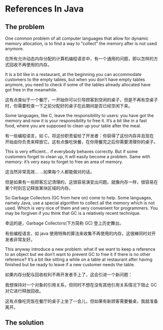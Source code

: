 # References In Java


## The problem
One common problem of all computer languages that allow for dynamic memory allocation, is to find a way to “collect” the memory after is not used anymore.

在所有允许动态内存分配的计算机编程语言中，有一个通用的问题，即以怎样的方式回收不再使用的内存。

It is a bit like in a restaurant, at the beginning you can accommodate customers to the empty tables, but when you don’t have empty tables anymore, you need to check if some of the tables already allocated have got free in the meanwhile.


这有点类似于一个餐厅，一开始你可以引导顾客到空闲的桌子，但是不再有空桌子时，你需要检查一下之前分配好的桌子在此期间是否已经空闲下来。

Some languages, like C, leave the responsibility to users: you have got the memory and now it is your responsibility to free it. It’s a bit like in a fast food, where you are supposed to clean up your table after the meal.

有一些编程语言，如 C，将这份职责留给了开发者：你获得了这份内存并且现在开始由你负责来释放它。这有点像吃快餐，在你用餐完之后你需要清理你的桌子。


This is very efficient… if everybody behaves correctly. But if some customers forget to clean up, it will easily become a problem. Same with memory: it’s very easy to forget to free an area of memory.

这当然非常高效... ...如果每个人都能做对的话。

但是如果有一些顾客忘记清理的，这很容易演变出问题。就像内存一样，很容易在某个时刻忘记释放某块区域的内存。

So Garbage Collectors (GC from here on) come to help. Some languages, namely Java, use a special algorithm to collect all the memory which is not used. Which is very nice of them and very convenient for programmers. You may be forgiven if you think that GC is a relatively recent technique.

幸运的是，Garbage Collectors(下方简称 GC) 登上历史舞台。

有些编程语言，如 java 使用特殊的算法来收集不再使用的内存，这很棒同时对开发者非常友好。


This anyway introduce a new problem: what if we want to keep a reference to an object but we don’t want to prevent GC to free it if there is no other reference? It’s a bit like sitting a while on a table at restaurant after having finished but be ready to leave if a new customer needs the table.

如果内存分配与回收权利不再开发者手上了，这会引进一个新问题：

我想保持对一个对象的引用关系，但同时不想在没有其他引用关系情况下阻止 GC 对它进行释放回收。

这有点像吃完饭在餐厅的桌子上坐了一会儿，但如果有新顾客需要餐桌，我就准备离开。


## The solution

